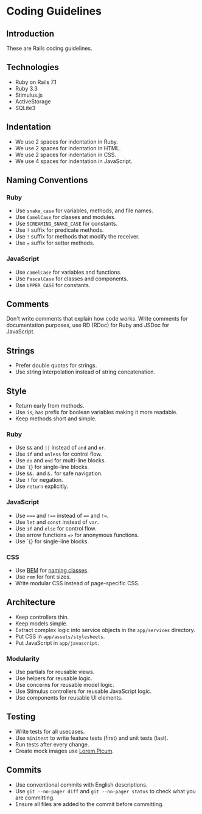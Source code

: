 # Coding Guidelines

## Introduction

These are Rails coding guidelines.

## Technologies

* Ruby on Rails 7.1
* Ruby 3.3
* Stimulus.js
* ActiveStorage
* SQLite3

## Indentation

- We use 2 spaces for indentation in Ruby. 
- We use 2 spaces for indentation in HTML.
- We use 2 spaces for indentation in CSS.
- We use 4 spaces for indentation in JavaScript.

## Naming Conventions

### Ruby

- Use `snake_case` for variables, methods, and file names.
- Use `CamelCase` for classes and modules.
- Use `SCREAMING_SNAKE_CASE` for constants.
- Use `?` suffix for predicate methods.
- Use `!` suffix for methods that modify the receiver.
- Use `=` suffix for setter methods.

### JavaScript

- Use `camelCase` for variables and functions.
- Use `PascalCase` for classes and components.
- Use `UPPER_CASE` for constants.

## Comments

Don't write comments that explain how code works. Write comments for documentation purposes, use RD (RDoc) for Ruby and JSDoc for JavaScript.

## Strings

- Prefer double quotes for strings.
- Use string interpolation instead of string concatenation.

## Style

- Return early from methods.
- Use `is`, `has` prefix for boolean variables making it more readable.
- Keep methods short and simple.

### Ruby

- Use `&&` and `||` instead of `and` and `or`.
- Use `if` and `unless` for control flow.
- Use `do` and `end` for multi-line blocks.
- Use `{} for single-line blocks.
- Use `&&.` and `&.` for safe navigation.
- Use `!` for negation.
- Use `return` explicitly.

### JavaScript

- Use `===` and `!==` instead of `==` and `!=`.
- Use `let` and `const` instead of `var`.
- Use `if` and `else` for control flow.
- Use arrow functions `=>` for anonymous functions.
- Use `{} for single-line blocks.

### CSS

- Use [BEM](http://getbem.com/) for [naming classes](https://getbem.com/naming/).
- Use `rem` for font sizes.
- Write modular CSS instead of page-specific CSS.

## Architecture

- Keep controllers thin.
- Keep models simple.
- Extract complex logic into service objects in the `app/services` directory.
- Put CSS in `app/assets/stylesheets`.
- Put JavaScript in `app/javascript`.

### Modularity

- Use partials for reusable views.
- Use helpers for reusable logic.
- Use concerns for reusable model logic.
- Use Stimulus controllers for reusable JavaScript logic.
- Use components for reusable UI elements.

## Testing

- Write tests for all usecases.
- Use `minitest` to write feature tests (first) and unit tests (last).
- Run tests after every change.
- Create mock images use [Lorem Picum](https://picsum.photos/).

## Commits

- Use conventional commits with English descriptions.
- Use `git --no-pager diff` and `git --no-pager status` to check what you are committing.
- Ensure all files are added to the commit before committing.